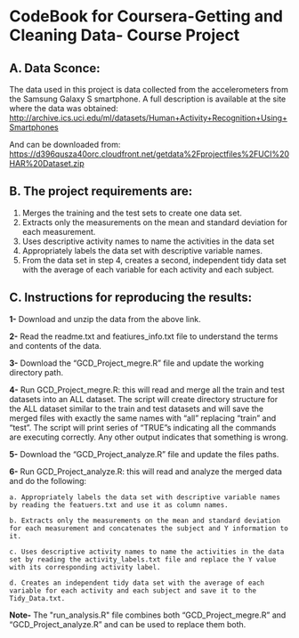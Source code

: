 CodeBook for Coursera-Getting and Cleaning Data- Course Project
=
**A. Data Sconce:**
-
The data used in this project is data collected from the accelerometers from the Samsung Galaxy S smartphone. A full description is available at the site where the data was obtained: 
http://archive.ics.uci.edu/ml/datasets/Human+Activity+Recognition+Using+Smartphones 

And can be downloaded from:
https://d396qusza40orc.cloudfront.net/getdata%2Fprojectfiles%2FUCI%20HAR%20Dataset.zip 

**B. The project requirements are:**
-
1.	Merges the training and the test sets to create one data set.
2.	Extracts only the measurements on the mean and standard deviation for each measurement. 
3.	Uses descriptive activity names to name the activities in the data set
4.	Appropriately labels the data set with descriptive variable names. 
5.	From the data set in step 4, creates a second, independent tidy data set with the average of each variable for each activity and each subject.

**C. Instructions for reproducing the results:**
-
**1-** Download and unzip the data from the above link.

**2-** Read the readme.txt and featiures_info.txt file to understand the terms and contents of the data.

**3-** Download the “GCD_Project_megre.R” file and update the working directory path.

**4-** Run GCD_Project_megre.R: this will read and merge all the train and test datasets into an ALL dataset. The script will create directory structure for the ALL dataset similar to the train and test datasets and will save the merged files with exactly the same names with “all” replacing “train” and “test”. The script will print series of “TRUE”s indicating all the commands are executing correctly. Any other output indicates that something is wrong. 

**5-** Download the “GCD_Project_analyze.R” file and update the files paths.

**6-** Run GCD_Project_analyze.R: this will read and analyze the merged data and do the following:

	a. Appropriately labels the data set with descriptive variable names by reading the featuers.txt and use it as column names.
	
	b. Extracts only the measurements on the mean and standard deviation for each measurement and concatenates the subject and Y information to it.
	
	c. Uses descriptive activity names to name the activities in the data set by reading the activity_labels.txt file and replace the Y value with its corresponding activity label.
	
	d. Creates an independent tidy data set with the average of each variable for each activity and each subject and save it to the Tidy_Data.txt.
	
**Note-** The "run_analysis.R" file combines both “GCD_Project_megre.R” and “GCD_Project_analyze.R” and can be used to replace them both.





